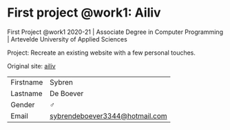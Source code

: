# First project @work1: Ailiv

First Project @work1 2020-21 | Associate Degree in Computer Programming | Artevelde University of Applied Sciences

Project: Recreate an existing website with a few personal touches.

Original site: [ailiv](https://ailiv.be/) 


|           |                                |
| --------- | ------------------------------ |
| Firstname | Sybren                         |
| Lastname  | De Boever                      |
| Gender    | :male_sign:                    |
| Email     | sybrendeboever3344@hotmail.com |
